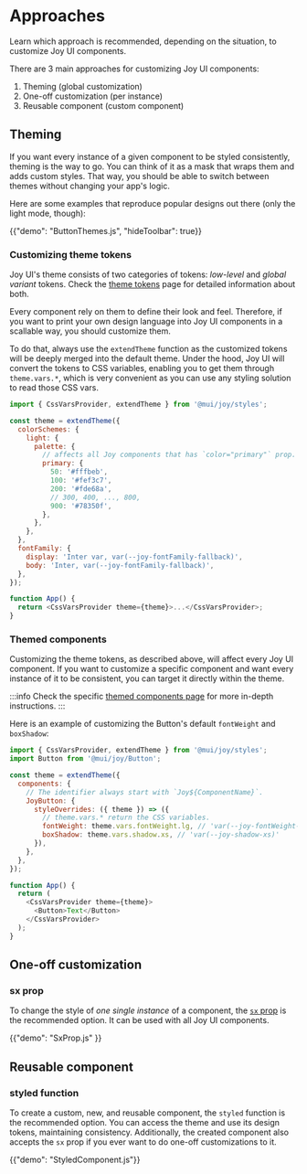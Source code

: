 # Approaches

<p class="description">Learn which approach is recommended, depending on the situation, to customize Joy UI components.</p>

<!-- The purpose of this page is to give the overall customization alternatives to developers without providing too much details -->
<!-- Some examples and demos are provided to give the sense of what it looks like and then lead each part to another page for more technical details and more examples -->

There are 3 main approaches for customizing Joy UI components:

1. Theming (global customization)
2. One-off customization (per instance)
3. Reusable component (custom component)

## Theming

If you want every instance of a given component to be styled consistently, theming is the way to go.
You can think of it as a mask that wraps them and adds custom styles.
That way, you should be able to switch between themes without changing your app's logic.

Here are some examples that reproduce popular designs out there (only the light mode, though):

{{"demo": "ButtonThemes.js", "hideToolbar": true}}

### Customizing theme tokens

Joy UI's theme consists of two categories of tokens: _low-level_ and _global variant_ tokens.
Check the [theme tokens](/joy-ui/customization/theme-tokens/) page for detailed information about both.

Every component rely on them to define their look and feel.
Therefore, if you want to print your own design language into Joy UI components in a scallable way, you should customize them.

To do that, always use the `extendTheme` function as the customized tokens will be deeply merged into the default theme.
Under the hood, Joy UI will convert the tokens to CSS variables, enabling you to get them through `theme.vars.*`, which is very convenient as you can use any styling solution to read those CSS vars.

```js
import { CssVarsProvider, extendTheme } from '@mui/joy/styles';

const theme = extendTheme({
  colorSchemes: {
    light: {
      palette: {
        // affects all Joy components that has `color="primary"` prop.
        primary: {
          50: '#fffbeb',
          100: '#fef3c7',
          200: '#fde68a',
          // 300, 400, ..., 800,
          900: '#78350f',
        },
      },
    },
  },
  fontFamily: {
    display: 'Inter var, var(--joy-fontFamily-fallback)',
    body: 'Inter, var(--joy-fontFamily-fallback)',
  },
});

function App() {
  return <CssVarsProvider theme={theme}>...</CssVarsProvider>;
}
```

### Themed components

Customizing the theme tokens, as described above, will affect every Joy UI component.
If you want to customize a specific component and want every instance of it to be consistent, you can target it directly within the theme.

:::info
Check the specific [themed components page](/joy-ui/customization/themed-tokens/) for more in-depth instructions.
:::

Here is an example of customizing the Button's default `fontWeight` and `boxShadow`:

```js
import { CssVarsProvider, extendTheme } from '@mui/joy/styles';
import Button from '@mui/joy/Button';

const theme = extendTheme({
  components: {
    // The identifier always start with `Joy${ComponentName}`.
    JoyButton: {
      styleOverrides: ({ theme }) => ({
        // theme.vars.* return the CSS variables.
        fontWeight: theme.vars.fontWeight.lg, // 'var(--joy-fontWeight-lg)'
        boxShadow: theme.vars.shadow.xs, // 'var(--joy-shadow-xs)'
      }),
    },
  },
});

function App() {
  return (
    <CssVarsProvider theme={theme}>
      <Button>Text</Button>
    </CssVarsProvider>
  );
}
```

## One-off customization

### sx prop

To change the style of _one single instance_ of a component, the [`sx` prop](/system/basics/#the-sx-prop) is the recommended option.
It can be used with all Joy UI components.

{{"demo": "SxProp.js" }}

## Reusable component

### styled function

To create a custom, new, and reusable component, the `styled` function is the recommended option.
You can access the theme and use its design tokens, maintaining consistency.
Additionally, the created component also accepts the `sx` prop if you ever want to do one-off customizations to it.

{{"demo": "StyledComponent.js"}}
